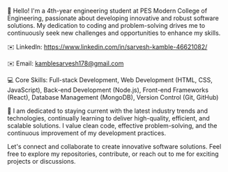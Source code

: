 👋 Hello! I'm a 4th-year engineering student at PES Modern College of Engineering, passionate about developing innovative and robust software solutions. My dedication to coding and problem-solving drives me to continuously seek new challenges and opportunities to enhance my skills.

✉️ LinkedIn: https://www.linkedin.com/in/sarvesh-kamble-46621082/

✉️ Email: kamblesarvesh178@gmail.com

💻 Core Skills: Full-stack Development, Web Development (HTML, CSS, JavaScript), Back-end Development (Node.js), Front-end Frameworks (React), Database Management (MongoDB), Version Control (Git, GitHub)

🌱 I am dedicated to staying current with the latest industry trends and technologies, continually learning to deliver high-quality, efficient, and scalable solutions. I value clean code, effective problem-solving, and the continuous improvement of my development practices.

Let's connect and collaborate to create innovative software solutions. Feel free to explore my repositories, contribute, or reach out to me for exciting projects or discussions.

